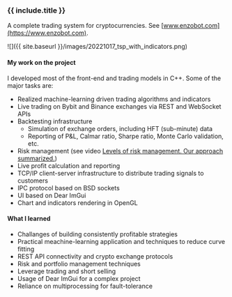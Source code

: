 ### {{ include.title }}

A complete trading system for cryptocurrencies. See [www.enzobot.com](https://www.enzobot.com).

![]({{ site.baseurl }}/images/20221017_tsp_with_indicators.png)

#### My work on the project

I developed most of the front-end and trading models in C++. Some of the major tasks are:

- Realized machine-learning driven trading algorithms and indicators
- Live trading on Bybit and Binance exchanges via REST and WebSocket APIs
- Backtesting infrastructure
  - Simulation of exchange orders, including HFT (sub-minute) data
  - Reporting of P&L, Calmar ratio, Sharpe ratio, Monte Carlo validation, etc.
- Risk management (see video [Levels of risk management. Our approach summarized.](https://youtu.be/09yW6IgQkqA))
- Live profit calculation and reporting
- TCP/IP client-server infrastructure to distribute trading signals to customers
- IPC protocol based on BSD sockets
- UI based on Dear ImGui
- Chart and indicators rendering in OpenGL

#### What I learned

- Challanges of building consistently profitable strategies
- Practical meachine-learning application and techniques to reduce curve fitting
- REST API connectivity and crypto exchange protocols
- Risk and portfolio management techniques
- Leverage trading and short selling
- Usage of Dear ImGui for a complex project
- Reliance on multiprocessing for fault-tolerance

